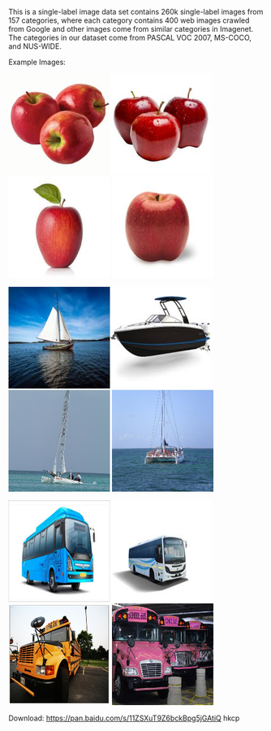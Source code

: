This is a single-label image data set contains 260k single-label images from 157 categories, where each category contains 400 web images crawled from Google and other images come from similar categories in Imagenet. The categories in our dataset come from PASCAL VOC 2007, MS-COCO, and NUS-WIDE.

Example Images:

<img src="https://github.com/aboutx/VSGCN/blob/main/img/apple_1.jpg" width="200" height="200"><img src="https://github.com/aboutx/VSGCN/blob/main/img/apple_2.jpg" width="200" height="200">
<img src="https://github.com/aboutx/VSGCN/blob/main/img/apple_4.jpg" width="200" height="200">
<img src="https://github.com/aboutx/VSGCN/blob/main/img/apple_5.jpg" width="200" height="200">

<img src="https://github.com/aboutx/VSGCN/blob/main/img/boat_1.jpg" width="200" height="200"><img src="https://github.com/aboutx/VSGCN/blob/main/img/boat_2.jpg" width="200" height="200">
<img src="https://github.com/aboutx/VSGCN/blob/main/img/boat_4.jpg" width="200" height="200">
<img src="https://github.com/aboutx/VSGCN/blob/main/img/boat_6.jpg" width="200" height="200">

<img src="https://github.com/aboutx/VSGCN/blob/main/img/bus_1.jpg" width="200" height="200"><img src="https://github.com/aboutx/VSGCN/blob/main/img/bus_2.jpg" width="200" height="200">
<img src="https://github.com/aboutx/VSGCN/blob/main/img/bus_4.jpg" width="200" height="200">
<img src="https://github.com/aboutx/VSGCN/blob/main/img/bus_6.jpg" width="200" height="200">

Download:
https://pan.baidu.com/s/11ZSXuT9Z6bckBpg5jGAtiQ 
hkcp
